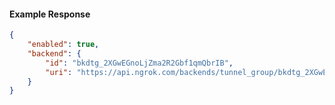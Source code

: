<!-- Code generated for API Clients. DO NOT EDIT. -->

#### Example Response

```json
{
	"enabled": true,
	"backend": {
		"id": "bkdtg_2XGwEGnoLjZma2R2Gbf1qmQbrIB",
		"uri": "https://api.ngrok.com/backends/tunnel_group/bkdtg_2XGwEGnoLjZma2R2Gbf1qmQbrIB"
	}
}
```
